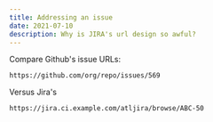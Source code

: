 ```yaml
---
title: Addressing an issue
date: 2021-07-10
description: Why is JIRA's url design so awful?
---
```


Compare Github's issue URLs:

	https://github.com/org/repo/issues/569

Versus Jira's

	https://jira.ci.example.com/atljira/browse/ABC-50
